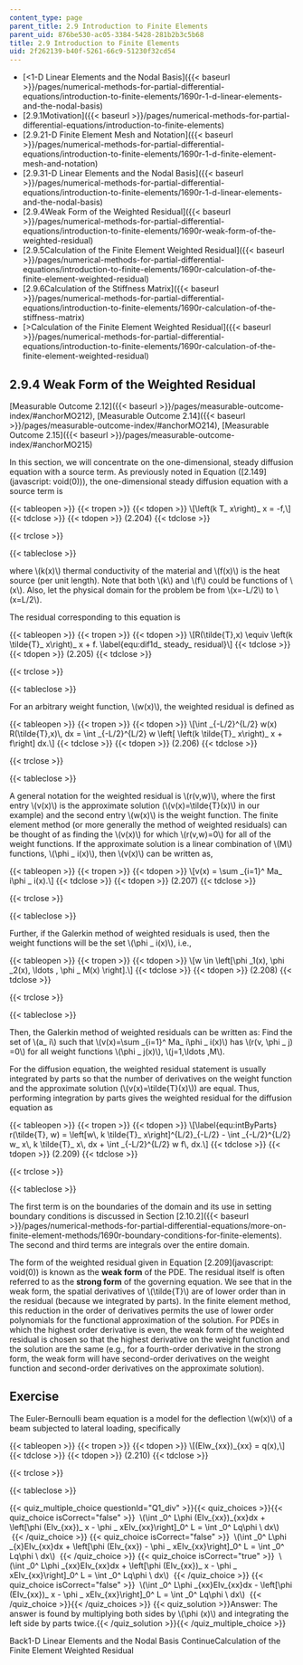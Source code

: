 ```yaml
---
content_type: page
parent_title: 2.9 Introduction to Finite Elements
parent_uid: 876be530-ac05-3384-5428-281b2b3c5b68
title: 2.9 Introduction to Finite Elements
uid: 2f262139-b40f-5261-66c9-51230f32cd54
---
```


*   [\<1-D Linear Elements and the Nodal Basis]({{< baseurl >}}/pages/numerical-methods-for-partial-differential-equations/introduction-to-finite-elements/1690r-1-d-linear-elements-and-the-nodal-basis)
*   [2.9.1Motivation]({{< baseurl >}}/pages/numerical-methods-for-partial-differential-equations/introduction-to-finite-elements)
*   [2.9.21-D Finite Element Mesh and Notation]({{< baseurl >}}/pages/numerical-methods-for-partial-differential-equations/introduction-to-finite-elements/1690r-1-d-finite-element-mesh-and-notation)
*   [2.9.31-D Linear Elements and the Nodal Basis]({{< baseurl >}}/pages/numerical-methods-for-partial-differential-equations/introduction-to-finite-elements/1690r-1-d-linear-elements-and-the-nodal-basis)
*   [2.9.4Weak Form of the Weighted Residual]({{< baseurl >}}/pages/numerical-methods-for-partial-differential-equations/introduction-to-finite-elements/1690r-weak-form-of-the-weighted-residual)
*   [2.9.5Calculation of the Finite Element Weighted Residual]({{< baseurl >}}/pages/numerical-methods-for-partial-differential-equations/introduction-to-finite-elements/1690r-calculation-of-the-finite-element-weighted-residual)
*   [2.9.6Calculation of the Stiffness Matrix]({{< baseurl >}}/pages/numerical-methods-for-partial-differential-equations/introduction-to-finite-elements/1690r-calculation-of-the-stiffness-matrix)
*   [\>Calculation of the Finite Element Weighted Residual]({{< baseurl >}}/pages/numerical-methods-for-partial-differential-equations/introduction-to-finite-elements/1690r-calculation-of-the-finite-element-weighted-residual)

2.9.4 Weak Form of the Weighted Residual
----------------------------------------

[Measurable Outcome 2.12]({{< baseurl >}}/pages/measurable-outcome-index/#anchorMO212), [Measurable Outcome 2.14]({{< baseurl >}}/pages/measurable-outcome-index/#anchorMO214), [Measurable Outcome 2.15]({{< baseurl >}}/pages/measurable-outcome-index/#anchorMO215)

In this section, we will concentrate on the one-dimensional, steady diffusion equation with a source term. As previously noted in Equation ([2.149](javascript: void(0))), the one-dimensional steady diffusion equation with a source term is

{{< tableopen >}}
{{< tropen >}}
{{< tdopen >}}
\\\[\\left(k T\_ x\\right)\_ x = -f,\\\]
{{< tdclose >}}
{{< tdopen >}}
(2.204)
{{< tdclose >}}

{{< trclose >}}

{{< tableclose >}}

where \\(k(x)\\) thermal conductivity of the material and \\(f(x)\\) is the heat source (per unit length). Note that both \\(k\\) and \\(f\\) could be functions of \\(x\\). Also, let the physical domain for the problem be from \\(x=-L/2\\) to \\(x=L/2\\).

The residual corresponding to this equation is

{{< tableopen >}}
{{< tropen >}}
{{< tdopen >}}
\\\[R(\\tilde{T},x) \\equiv \\left(k \\tilde{T}\_ x\\right)\_ x + f. \\label{equ:dif1d\_ steady\_ residual}\\\]
{{< tdclose >}}
{{< tdopen >}}
(2.205)
{{< tdclose >}}

{{< trclose >}}

{{< tableclose >}}

For an arbitrary weight function, \\(w(x)\\), the weighted residual is defined as

{{< tableopen >}}
{{< tropen >}}
{{< tdopen >}}
\\\[\\int \_{-L/2}^{L/2} w(x) R(\\tilde{T},x)\\, dx = \\int \_{-L/2}^{L/2} w \\left\[ \\left(k \\tilde{T}\_ x\\right)\_ x + f\\right\] dx.\\\]
{{< tdclose >}}
{{< tdopen >}}
(2.206)
{{< tdclose >}}

{{< trclose >}}

{{< tableclose >}}

A general notation for the weighted residual is \\(r(v,w)\\), where the first entry \\(v(x)\\) is the approximate solution (\\(v(x)=\\tilde{T}(x)\\) in our example) and the second entry \\(w(x)\\) is the weight function. The finite element method (or more generally the method of weighted residuals) can be thought of as finding the \\(v(x)\\) for which \\(r(v,w)=0\\) for all of the weight functions. If the approximate solution is a linear combination of \\(M\\) functions, \\(\\phi \_ i(x)\\), then \\(v(x)\\) can be written as,

{{< tableopen >}}
{{< tropen >}}
{{< tdopen >}}
\\\[v(x) = \\sum \_{i=1}^ Ma\_ i\\phi \_ i(x).\\\]
{{< tdclose >}}
{{< tdopen >}}
(2.207)
{{< tdclose >}}

{{< trclose >}}

{{< tableclose >}}

Further, if the Galerkin method of weighted residuals is used, then the weight functions will be the set \\(\\phi \_ i(x)\\), i.e.,

{{< tableopen >}}
{{< tropen >}}
{{< tdopen >}}
\\\[w \\in \\left\[\\phi \_1(x), \\phi \_2(x), \\ldots , \\phi \_ M(x) \\right\].\\\]
{{< tdclose >}}
{{< tdopen >}}
(2.208)
{{< tdclose >}}

{{< trclose >}}

{{< tableclose >}}

Then, the Galerkin method of weighted residuals can be written as: Find the set of \\(a\_ i\\) such that \\(v(x)=\\sum \_{i=1}^ Ma\_ i\\phi \_ i(x)\\) has \\(r(v, \\phi \_ j) =0\\) for all weight functions \\(\\phi \_ j(x)\\), \\(j=1,\\ldots ,M\\).

For the diffusion equation, the weighted residual statement is usually integrated by parts so that the number of derivatives on the weight function and the approximate solution (\\(v(x)=\\tilde{T}(x)\\)) are equal. Thus, performing integration by parts gives the weighted residual for the diffusion equation as

{{< tableopen >}}
{{< tropen >}}
{{< tdopen >}}
\\\[\\label{equ:intByParts} r(\\tilde{T}, w) = \\left\[w\\, k \\tilde{T}\_ x\\right\]^{L/2}\_{-L/2} - \\int \_{-L/2}^{L/2} w\_ x\\, k \\tilde{T}\_ x\\, dx + \\int \_{-L/2}^{L/2} w f\\, dx.\\\]
{{< tdclose >}}
{{< tdopen >}}
(2.209)
{{< tdclose >}}

{{< trclose >}}

{{< tableclose >}}

The first term is on the boundaries of the domain and its use in setting boundary conditions is discussed in Section [2.10.2]({{< baseurl >}}/pages/numerical-methods-for-partial-differential-equations/more-on-finite-element-methods/1690r-boundary-conditions-for-finite-elements). The second and third terms are integrals over the entire domain.

The form of the weighted residual given in Equation [2.209](javascript: void(0)) is known as the **weak form** of the PDE. The residual itself is often referred to as the **strong form** of the governing equation. We see that in the weak form, the spatial derivatives of \\(\\tilde{T}\\) are of lower order than in the residual (because we integrated by parts). In the finite element method, this reduction in the order of derivatives permits the use of lower order polynomials for the functional approximation of the solution. For PDEs in which the highest order derivative is even, the weak form of the weighted residual is chosen so that the highest derivative on the weight function and the solution are the same (e.g., for a fourth-order derivative in the strong form, the weak form will have second-order derivatives on the weight function and second-order derivatives on the approximate solution).

Exercise
--------

The Euler-Bernoulli beam equation is a model for the deflection \\(w(x)\\) of a beam subjected to lateral loading, specifically

{{< tableopen >}}
{{< tropen >}}
{{< tdopen >}}
\\\[(EIw\_{xx})\_{xx} = q(x),\\\]
{{< tdclose >}}
{{< tdopen >}}
(2.210)
{{< tdclose >}}

{{< trclose >}}

{{< tableclose >}}

{{< quiz_multiple_choice questionId="Q1_div" >}}{{< quiz_choices >}}{{< quiz_choice isCorrect="false" >}}&nbsp; \\(\\int \_0^ L\\phi (EIv\_{xx})\_{xx}dx + \\left\[\\phi (EIv\_{xx})\_ x - \\phi \_ xEIv\_{xx}\\right\]\_0^ L = \\int \_0^ Lq\\phi \\ dx\\) &nbsp;{{< /quiz_choice >}}
{{< quiz_choice isCorrect="false" >}}&nbsp; \\(\\int \_0^ L\\phi \_{x}EIv\_{xx}dx + \\left\[\\phi (EIv\_{xx}) - \\phi \_ xEIv\_{xx}\\right\]\_0^ L = \\int \_0^ Lq\\phi \\ dx\\) &nbsp;{{< /quiz_choice >}}
{{< quiz_choice isCorrect="true" >}}&nbsp; \\(\\int \_0^ L\\phi \_{xx}EIv\_{xx}dx + \\left\[\\phi (EIv\_{xx})\_ x - \\phi \_ xEIv\_{xx}\\right\]\_0^ L = \\int \_0^ Lq\\phi \\ dx\\) &nbsp;{{< /quiz_choice >}}
{{< quiz_choice isCorrect="false" >}}&nbsp; \\(\\int \_0^ L\\phi \_{xx}EIv\_{xx}dx - \\left\[\\phi (EIv\_{xx})\_ x - \\phi \_ xEIv\_{xx}\\right\]\_0^ L = \\int \_0^ Lq\\phi \\ dx\\) &nbsp;{{< /quiz_choice >}}{{< /quiz_choices >}}
{{< quiz_solution >}}Answer: The answer is found by multiplying both sides by \\(\\phi (x)\\) and integrating the left side by parts twice.{{< /quiz_solution >}}{{< /quiz_multiple_choice >}}

Back1-D Linear Elements and the Nodal Basis ContinueCalculation of the Finite Element Weighted Residual